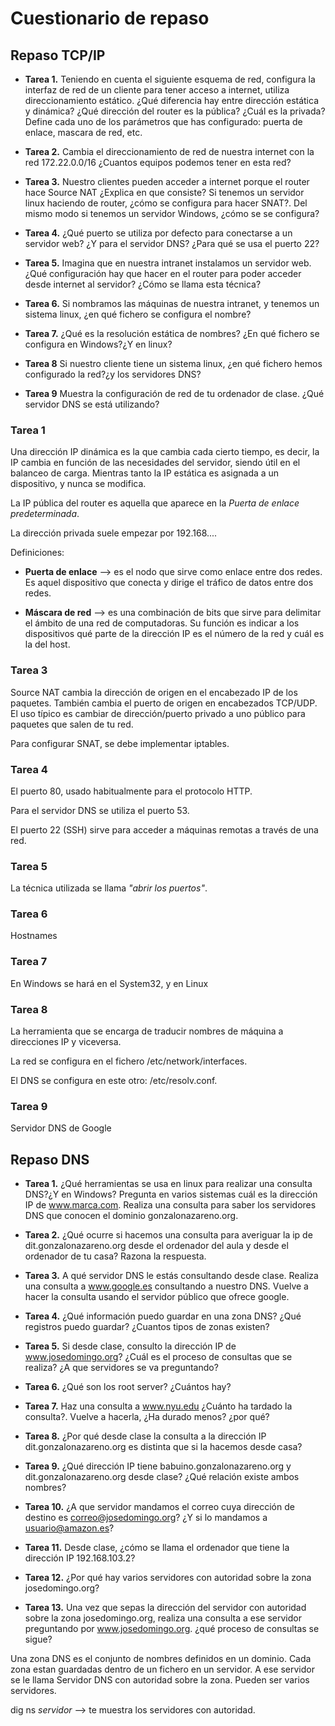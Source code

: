 # Cuestionario de repaso


## Repaso TCP/IP


* **Tarea 1.** Teniendo en cuenta el siguiente esquema de red, configura la interfaz de red 
	       de un cliente para tener acceso a internet, utiliza direccionamiento estático. 
	       ¿Qué diferencia hay entre dirección estática y dinámica? 
	       ¿Qué dirección del router es la pública? ¿Cuál es la privada? 
	       Define cada uno de los parámetros que has configurado: puerta de enlace, 
	       mascara de red, etc.


* **Tarea 2.** Cambia el direccionamiento de red de nuestra internet con la red 172.22.0.0/16 
	       ¿Cuantos equipos podemos tener en esta red?


* **Tarea 3.** Nuestro clientes pueden acceder a internet porque el router hace Source NAT 
	       ¿Explica en que consiste? Si tenemos un servidor linux haciendo de router, 
	       ¿cómo se configura para hacer SNAT?. Del mismo modo si 
	       tenemos un servidor Windows, ¿cómo se se configura?


* **Tarea 4.** ¿Qué puerto se utiliza por defecto para conectarse a un servidor web?
	       ¿Y para el servidor DNS? ¿Para qué se usa el puerto 22?


* **Tarea 5.** Imagina que en nuestra intranet instalamos un servidor web. 
	       ¿Qué configuración hay que hacer en el router para poder acceder 
	       desde internet al servidor? ¿Cómo se llama esta técnica?


* **Tarea 6.** Si nombramos las máquinas de nuestra intranet, y tenemos un sistema linux, 
	       ¿en qué fichero se configura el nombre?


* **Tarea 7.** ¿Qué es la resolución estática de nombres? 
	       ¿En qué fichero se configura en Windows?¿Y en linux?


* **Tarea 8** Si nuestro cliente tiene un sistema linux, 
	      ¿en qué fichero hemos configurado la red?¿y los servidores DNS?


* **Tarea 9** Muestra la configuración de red de tu ordenador de clase. 
	      ¿Qué servidor DNS se está utilizando?


### Tarea 1

Una dirección IP dinámica es la que cambia cada cierto tiempo, es decir, la IP
cambia en función de las necesidades del servidor, siendo útil en el balanceo
de carga. Mientras tanto la IP estática es asignada a un dispositivo, y nunca
se modifica.

La IP pública del router es aquella que aparece en la _Puerta de enlace_ 
_predeterminada_.

La dirección privada suele empezar por 192.168....

Definiciones:

* **Puerta de enlace** --> es el nodo que sirve como enlace entre dos redes.
			   Es aquel dispositivo que conecta y dirige el
			   tráfico de datos entre dos redes.

* **Máscara de red** --> es una combinación de bits que sirve para delimitar
			 el ámbito de una red de computadoras. Su función es 
			 indicar a los dispositivos qué parte de la dirección
			 IP es el número de la red y cuál es la del host.


### Tarea 3

Source NAT cambia la dirección de origen en el encabezado IP de los paquetes.
También cambia el puerto de origen en encabezados TCP/UDP. El uso típico
es cambiar de dirección/puerto privado a uno público para paquetes que salen
de tu red.

Para configurar SNAT, se debe implementar iptables.


### Tarea 4

El puerto 80, usado habitualmente para el protocolo HTTP.

Para el servidor DNS se utiliza el puerto 53.

El puerto 22 (SSH) sirve para acceder a máquinas remotas a través de una red.


### Tarea 5

La técnica utilizada se llama _"abrir los puertos"_.


### Tarea 6

Hostnames


### Tarea 7

En Windows se hará en el System32, y en Linux

### Tarea 8

La herramienta que se encarga de traducir nombres de máquina a direcciones IP
y viceversa.

La red se configura en el fichero /etc/network/interfaces.

El DNS se configura en este otro: /etc/resolv.conf.


### Tarea 9

Servidor DNS de Google



## Repaso DNS


* **Tarea 1.** ¿Qué herramientas se usa en linux para realizar una consulta DNS?¿Y en Windows? 
	       Pregunta en varios sistemas cuál es la dirección IP de www.marca.com. 
	       Realiza una consulta para saber los servidores DNS 
	       que conocen el dominio gonzalonazareno.org.


* **Tarea 2.** ¿Qué ocurre si hacemos una consulta para averiguar la ip de 
	       dit.gonzalonazareno.org desde el ordenador del aula y desde 
	       el ordenador de tu casa? Razona la respuesta.


* **Tarea 3.** A qué servidor DNS le estás consultando desde clase. 
	       Realiza una consulta a www.google.es consultando a nuestro DNS. 
	       Vuelve a hacer la consulta usando el servidor público que ofrece google.


* **Tarea 4.** ¿Qué información puedo guardar en una zona DNS? ¿Qué registros puedo guardar? 
	       ¿Cuantos tipos de zonas existen?


* **Tarea 5.** Si desde clase, consulto la dirección IP de www.josedomingo.org? 
	       ¿Cuál es el proceso de consultas que se realiza? 
	       ¿A que servidores se va preguntando?


* **Tarea 6.** ¿Qué son los root server? ¿Cuántos hay?


* **Tarea 7.** Haz una consulta a www.nyu.edu ¿Cuánto ha tardado la consulta?. Vuelve a hacerla, 
	       ¿Ha durado menos? ¿por qué?



* **Tarea 8.** ¿Por qué desde clase la consulta a la dirección IP dit.gonzalonazareno.org 
	       es distinta que si la hacemos desde casa?


* **Tarea 9.** ¿Qué dirección IP tiene babuino.gonzalonazareno.org y dit.gonzalonazareno.org 
	       desde clase? ¿Qué relación existe ambos nombres?


* **Tarea 10.** ¿A que servidor mandamos el correo cuya dirección de destino 
		es correo@josedomingo.org? ¿Y si lo mandamos a usuario@amazon.es?


* **Tarea 11.** Desde clase, ¿cómo se llama el ordenador que tiene la dirección IP 192.168.103.2?


* **Tarea 12.** ¿Por qué hay varios servidores con autoridad sobre la zona josedomingo.org?


* **Tarea 13.** Una vez que sepas la dirección del servidor con autoridad sobre la zona 
		josedomingo.org, realiza una consulta a ese servidor preguntando por 
		www.josedomingo.org. ¿qué proceso de consultas se sigue?


Una zona DNS es el conjunto de nombres definidos en un dominio.
Cada zona estan guardadas dentro de un fichero en un servidor. A ese servidor se
le llama Servidor DNS con autoridad sobre la zona. Pueden ser varios servidores.


dig ns _servidor_ --> te muestra los servidores con autoridad.



